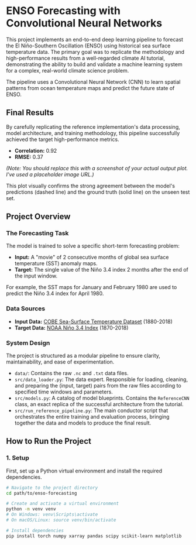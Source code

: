 # ENSO Forecasting with Convolutional Neural Networks

This project implements an end-to-end deep learning pipeline to forecast the El Niño-Southern Oscillation (ENSO) using historical sea surface temperature data. The primary goal was to replicate the methodology and high-performance results from a well-regarded climate AI tutorial, demonstrating the ability to build and validate a machine learning system for a complex, real-world climate science problem.

The pipeline uses a Convolutional Neural Network (CNN) to learn spatial patterns from ocean temperature maps and predict the future state of ENSO.

## Final Results

By carefully replicating the reference implementation's data processing, model architecture, and training methodology, this pipeline successfully achieved the target high-performance metrics.

- **Correlation:** 0.92
- **RMSE:** 0.37



*(Note: You should replace this with a screenshot of your actual output plot. I've used a placeholder image URL.)*

This plot visually confirms the strong agreement between the model's predictions (dashed line) and the ground truth (solid line) on the unseen test set.

## Project Overview

### The Forecasting Task

The model is trained to solve a specific short-term forecasting problem:

- **Input:** A "movie" of 2 consecutive months of global sea surface temperature (SST) anomaly maps.
- **Target:** The single value of the Niño 3.4 index 2 months after the end of the input window.

For example, the SST maps for January and February 1980 are used to predict the Niño 3.4 index for April 1980.

### Data Sources

- **Input Data:** [COBE Sea-Surface Temperature Dataset](https://psl.noaa.gov/data/gridded/data.cobe.html) (1880-2018)
- **Target Data:** [NOAA Niño 3.4 Index](https://psl.noaa.gov/gcos_wgsp/Timeseries/Data/nino34.long.anom.data) (1870-2018)

### System Design

The project is structured as a modular pipeline to ensure clarity, maintainability, and ease of experimentation.

- `data/`: Contains the raw `.nc` and `.txt` data files.
- `src/data_loader.py`: The data expert. Responsible for loading, cleaning, and preparing the (input, target) pairs from the raw files according to specified time windows and parameters.
- `src/models.py`: A catalog of model blueprints. Contains the `ReferenceCNN` class, an exact replica of the successful architecture from the tutorial.
- `src/run_reference_pipeline.py`: The main conductor script that orchestrates the entire training and evaluation process, bringing together the data and models to produce the final result.

## How to Run the Project

### 1. Setup

First, set up a Python virtual environment and install the required dependencies.

```bash
# Navigate to the project directory
cd path/to/enso-forecasting

# Create and activate a virtual environment
python -m venv venv
# On Windows: venv\Scripts\activate
# On macOS/Linux: source venv/bin/activate

# Install dependencies
pip install torch numpy xarray pandas scipy scikit-learn matplotlib

